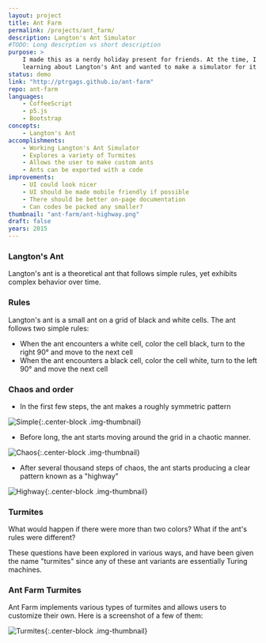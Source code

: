 ```yaml
---
layout: project
title: Ant Farm
permalink: /projects/ant_farm/
description: Langton's Ant Simulator
#TODO: Long descrption vs short description
purpose: >
    I made this as a nerdy holiday present for friends. At the time, I was
    learning about Langton's Ant and wanted to make a simulator for it.
status: demo
link: "http://ptrgags.github.io/ant-farm"
repo: ant-farm
languages:
    - CoffeeScript
    - p5.js
    - Bootstrap
concepts:
    - Langton's Ant
accomplishments:
    - Working Langton's Ant Simulator
    - Explores a variety of Turmites
    - Allows the user to make custom ants
    - Ants can be exported with a code
improvements:
    - UI could look nicer
    - UI should be made mobile friendly if possible
    - There should be better on-page documentation
    - Can codes be packed any smaller?
thumbnail: "ant-farm/ant-highway.png"
draft: false
years: 2015
---
```

### Langton's Ant

Langton's ant is a theoretical ant that follows simple rules, yet exhibits
complex behavior over time.

### Rules

Langton's ant is a small ant on a grid of black and white cells. The ant
follows two simple rules:

* When the ant encounters a white cell, color the cell black, turn to the
  right 90° and move to the next cell
* When the ant encounters a black cell, color the cell white, turn to the
  left 90° and move the next cell

### Chaos and order

* In the first few steps, the ant makes a roughly symmetric pattern

![Simple]({{site.url}}/images/ant-farm/ant-simple.png){:.center-block .img-thumbnail}

* Before long, the ant starts moving around the grid in a chaotic manner.

![Chaos]({{site.url}}/images/ant-farm/ant-chaotic.png){:.center-block .img-thumbnail}

* After several thousand steps of chaos, the ant starts producing a clear
  pattern known as a "highway"

![Highway]({{site.url}}/images/ant-farm/ant-highway.png){:.center-block .img-thumbnail}

### Turmites

What would happen if there were more than two colors? What if the ant's rules
were different?

<!-- TODO: Add link to Turmites Wikipedia page! -->

These questions have been explored in various ways, and have been given
the name "turmites" since any of these ant variants are essentially Turing
machines.

### Ant Farm Turmites

Ant Farm implements various types of turmites and allows users to customize
their own. Here is a screenshot of a few of them:

![Turmites]({{site.url}}/images/ant-farm/ants-other.png){:.center-block .img-thumbnail}

<!-- TODO: Custom Ants -->
<!-- TODO: Ant Encoding -->
